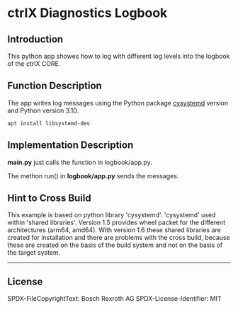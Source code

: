 # ctrlX Diagnostics Logbook

## Introduction

This python app showes how to log with different log levels into the logbook of the ctrlX CORE.

## Function Description

The app writes log messages using the Python package [cysystemd](https://github.com/mosquito/cysystemd) version and Python version 3.10.

    apt install libsystemd-dev

## Implementation Description

__main.py__ just calls the function in logbook/app.py.

The methon run() in __logbook/app.py__ sends the messages.

## Hint to Cross Build

This example is based on python library 'cysystemd'. 'cysystemd' used within 'shared libraries'.
Version 1.5 provides wheel packet for the different architectures (arm64, amd64).
With version 1.6 these shared libraries are created for installation and there are problems with the cross build,
because these are created on the basis of the build system and not on the basis of the target system.

___

## License

SPDX-FileCopyrightText: Bosch Rexroth AG
SPDX-License-Identifier: MIT
